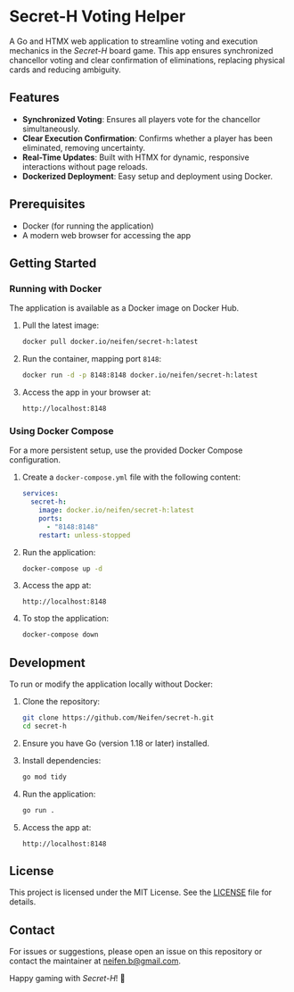 # Secret-H Voting Helper

A Go and HTMX web application to streamline voting and execution mechanics in the *Secret-H* board game. This app ensures synchronized chancellor voting and clear confirmation of eliminations, replacing physical cards and reducing ambiguity.

## Features
- **Synchronized Voting**: Ensures all players vote for the chancellor simultaneously.
- **Clear Execution Confirmation**: Confirms whether a player has been eliminated, removing uncertainty.
- **Real-Time Updates**: Built with HTMX for dynamic, responsive interactions without page reloads.
- **Dockerized Deployment**: Easy setup and deployment using Docker.

## Prerequisites
- Docker (for running the application)
- A modern web browser for accessing the app

## Getting Started

### Running with Docker
The application is available as a Docker image on Docker Hub.

1. Pull the latest image:
   ```bash
   docker pull docker.io/neifen/secret-h:latest
   ```

2. Run the container, mapping port `8148`:
   ```bash
   docker run -d -p 8148:8148 docker.io/neifen/secret-h:latest
   ```

3. Access the app in your browser at:
   ```
   http://localhost:8148
   ```

### Using Docker Compose
For a more persistent setup, use the provided Docker Compose configuration.

1. Create a `docker-compose.yml` file with the following content:
   ```yaml
   services:
     secret-h:
       image: docker.io/neifen/secret-h:latest
       ports:
         - "8148:8148"
       restart: unless-stopped
   ```

2. Run the application:
   ```bash
   docker-compose up -d
   ```

3. Access the app at:
   ```
   http://localhost:8148
   ```

4. To stop the application:
   ```bash
   docker-compose down
   ```

## Development
To run or modify the application locally without Docker:

1. Clone the repository:
   ```bash
   git clone https://github.com/Neifen/secret-h.git
   cd secret-h
   ```

2. Ensure you have Go (version 1.18 or later) installed.

3. Install dependencies:
   ```bash
   go mod tidy
   ```

4. Run the application:
   ```bash
   go run .
   ```

5. Access the app at:
   ```
   http://localhost:8148
   ```

## License
This project is licensed under the MIT License. See the [LICENSE](LICENSE) file for details.

## Contact
For issues or suggestions, please open an issue on this repository or contact the maintainer at neifen.b@gmail.com.

Happy gaming with *Secret-H*! 🎲
```